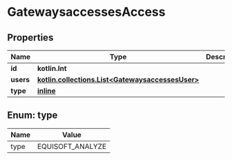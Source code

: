 
# GatewaysaccessesAccess

## Properties
Name | Type | Description | Notes
------------ | ------------- | ------------- | -------------
**id** | **kotlin.Int** |  | 
**users** | [**kotlin.collections.List&lt;GatewaysaccessesUser&gt;**](GatewaysaccessesUser.md) |  | 
**type** | [**inline**](#TypeEnum) |  |  [optional]


<a name="TypeEnum"></a>
## Enum: type
Name | Value
---- | -----
type | EQUISOFT_ANALYZE




